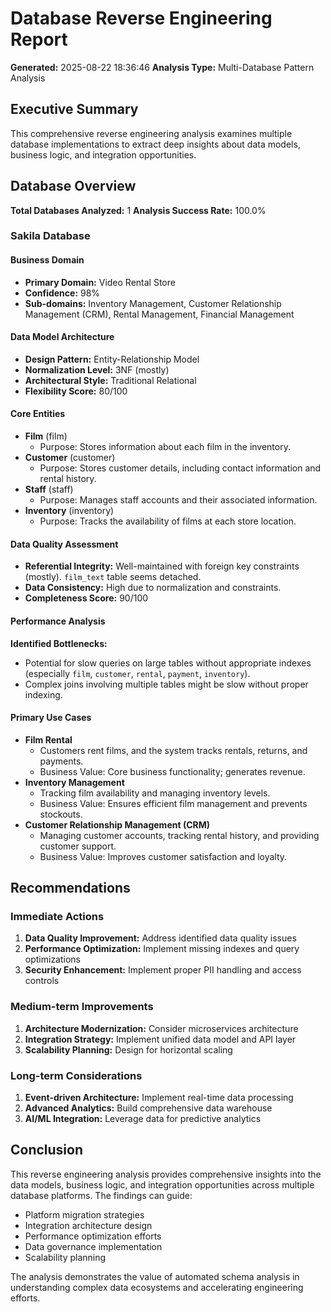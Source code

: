 # Database Reverse Engineering Report
**Generated:** 2025-08-22 18:36:46
**Analysis Type:** Multi-Database Pattern Analysis

## Executive Summary

This comprehensive reverse engineering analysis examines multiple database implementations to extract deep insights about data models, business logic, and integration opportunities.

## Database Overview

**Total Databases Analyzed:** 1
**Analysis Success Rate:** 100.0%

### Sakila Database

#### Business Domain
- **Primary Domain:** Video Rental Store
- **Confidence:** 98%
- **Sub-domains:** Inventory Management, Customer Relationship Management (CRM), Rental Management, Financial Management

#### Data Model Architecture
- **Design Pattern:** Entity-Relationship Model
- **Normalization Level:** 3NF (mostly)
- **Architectural Style:** Traditional Relational
- **Flexibility Score:** 80/100

#### Core Entities
- **Film** (film)
  - Purpose: Stores information about each film in the inventory.
- **Customer** (customer)
  - Purpose: Stores customer details, including contact information and rental history.
- **Staff** (staff)
  - Purpose: Manages staff accounts and their associated information.
- **Inventory** (inventory)
  - Purpose: Tracks the availability of films at each store location.

#### Data Quality Assessment
- **Referential Integrity:** Well-maintained with foreign key constraints (mostly).  `film_text` table seems detached.
- **Data Consistency:** High due to normalization and constraints.
- **Completeness Score:** 90/100

#### Performance Analysis
**Identified Bottlenecks:**
- Potential for slow queries on large tables without appropriate indexes (especially `film`, `customer`, `rental`, `payment`, `inventory`).
- Complex joins involving multiple tables might be slow without proper indexing.

#### Primary Use Cases
- **Film Rental**
  - Customers rent films, and the system tracks rentals, returns, and payments.
  - Business Value: Core business functionality; generates revenue.
- **Inventory Management**
  - Tracking film availability and managing inventory levels.
  - Business Value: Ensures efficient film management and prevents stockouts.
- **Customer Relationship Management (CRM)**
  - Managing customer accounts, tracking rental history, and providing customer support.
  - Business Value: Improves customer satisfaction and loyalty.


## Recommendations

### Immediate Actions
1. **Data Quality Improvement:** Address identified data quality issues
2. **Performance Optimization:** Implement missing indexes and query optimizations
3. **Security Enhancement:** Implement proper PII handling and access controls

### Medium-term Improvements
1. **Architecture Modernization:** Consider microservices architecture
2. **Integration Strategy:** Implement unified data model and API layer
3. **Scalability Planning:** Design for horizontal scaling

### Long-term Considerations
1. **Event-driven Architecture:** Implement real-time data processing
2. **Advanced Analytics:** Build comprehensive data warehouse
3. **AI/ML Integration:** Leverage data for predictive analytics

## Conclusion

This reverse engineering analysis provides comprehensive insights into the data models, business logic, and integration opportunities across multiple database platforms. The findings can guide:
- Platform migration strategies
- Integration architecture design
- Performance optimization efforts
- Data governance implementation
- Scalability planning

The analysis demonstrates the value of automated schema analysis in understanding complex data ecosystems and accelerating engineering efforts.
